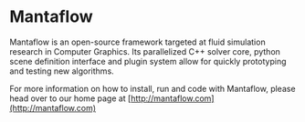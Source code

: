 # Mantaflow #

Mantaflow is an open-source framework targeted at fluid simulation research in Computer Graphics.
Its parallelized C++ solver core, python scene definition interface and plugin system allow for quickly prototyping and testing new algorithms. 

For more information on how to install, run and code with Mantaflow, please head over to our home page at
[http://mantaflow.com](http://mantaflow.com)